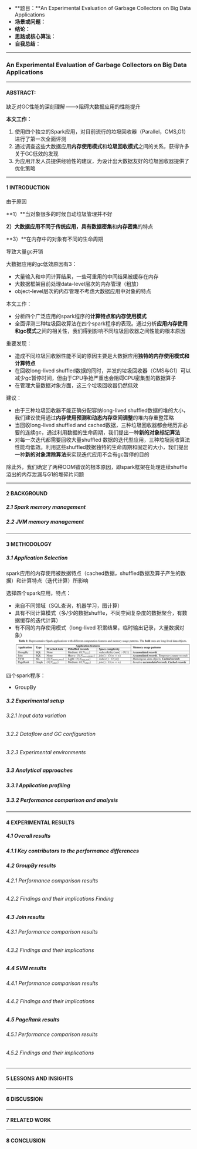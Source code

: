 * **题目：**An Experimental Evaluation of Garbage Collectors on Big Data Applications
* **场景或问题：**
* **结论：**
* **思路或核心算法：**
* **自我总结：**

---

### An Experimental Evaluation of Garbage Collectors on Big Data Applications

---

#### ABSTRACT:

缺乏对GC性能的深刻理解--->阻碍大数据应用的性能提升

**本文工作：**

1. 使用四个独立的Spark应用，对目前流行的垃圾回收器（Parallel，CMS,G1）进行了第一次全面评测
2. 通过调查这些大数据应用**内存使用模式**和**垃圾回收模式**之间的关系，获得许多关于GC低效的发现
3.  为应用开发人员提供经验性的建议，为设计出大数据友好的垃圾回收器提供了优化策略

---

#### 1 INTRODUCTION

由于原因

**1）**当对象很多的时候自动垃圾管理并不好

**2）**大数据应用不同于传统应用，具有**数据密集**和**内存密集**的特点

**3）**在内存中的对象有不同的生命周期

导致大量gc开销

大数据应用的gc低效原因有3：

* 大量输入和中间计算结果，一些可重用的中间结果被缓存在内存
* 大数据框架目前处理data-level层次的内存管理（粗放）
* object-level层次的内存管理不考虑大数据应用中对象的特点

本文工作：

* 分析四个广泛应用的spark程序的**计算特点和内存使用模式**
* 全面评测三种垃圾回收算法在四个spark程序的表现。通过分析**应用内存使用和gc模式**之间的相关性，我们得到影响不同垃圾回收器之间性能的根本原因

重要发现：

* 造成不同垃圾回收器性能不同的原因主要是大数据应用**独特的内存使用模式和计算特点**
* 在回收long-lived shuffled数据的同时，并发的垃圾回收器（CMS与G1）可以减少gc暂停时间，但由于CPU争抢严重也会阻碍CPU密集型的数据算子
* 在管理大量数据对象方面，这三个垃圾回收器仍然低效

建议：

* 由于三种垃圾回收器不能正确分配容纳long-lived shuffled数据的堆的大小，我们建议使用通过**内存使用预测和动态内存空间调整**的堆内存重整策略
* 当回收long-lived shuffled and cached数据，三种垃圾回收器都会经历非必要的连续gc，通过利用数据的生命周期，我们提出一种**新的对象标记算法**
* 对每一次迭代都需要回收大量shuffled 数据的迭代型应用，三种垃圾回收算法性能均低效。利用这些shuffled数据独特的生命周期和固定的大小，我们提出一种**新的对象清除算法**来实现迭代应用不会有gc暂停的目的

除此外，我们确定了两种OOM错误的根本原因，即spark框架在处理连续shuffle溢出的内存泄漏与G1的堆碎片问题

---

#### 2 BACKGROUND

##### 2.1 Spark memory management

##### 2.2 JVM memory management

----

#### 3 METHODOLOGY

##### 3.1 Application Selection

spark应用的内存使用被数据特点（cached数据，shuffled数据及算子产生的数据）和计算特点（迭代计算）所影响

选择四个spark应用，特点：

* 来自不同领域（SQL查询，机器学习，图计算）
* 具有不同计算模式（多/少的数据shuffle，不同空间复杂度的数据聚合，有数据缓存的迭代计算）
* 有不同的内存使用模式（long-lived 积累结果，临时输出记录，大量数据对象）
![image-20211103184722089](https://raw.githubusercontent.com/liang636600/cloudImg/master/images/image-20211103184722089.png)

四个spark程序：

* GroupBy

##### 3.2 Experimental setup
###### 3.2.1 Input data variation
###### 3.2.2 Dataflow and GC configuration
###### 3.2.3 Experimental environments
##### 3.3 Analytical approaches
##### 3.3.1 Application profiling
##### 3.3.2 Performance comparison and analysis
---
#### 4 EXPERIMENTAL RESULTS
##### 4.1 Overall results
##### 4.1.1 Key contributors to the performance differences
##### 4.2 GroupBy results
###### 4.2.1 Performance comparison results
###### 4.2.2 Findings and their implications Finding
##### 4.3 Join results
###### 4.3.1 Performance comparison results
###### 4.3.2 Findings and their implications
##### 4.4 SVM results
###### 4.4.1 Performance comparison results
###### 4.4.2 Findings and their implications
##### 4.5 PageRank results
###### 4.5.1 Performance comparison results
###### 4.5.2 Findings and their implications
---
#### 5 LESSONS AND INSIGHTS
---
#### 6 DISCUSSION
---
#### 7 RELATED WORK
---
#### 8 CONCLUSION







